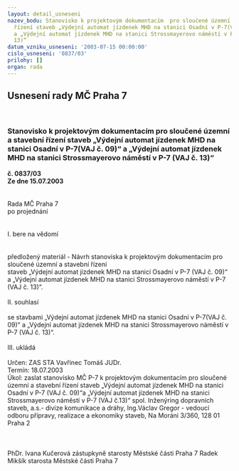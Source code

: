 ```yaml
---
layout: detail_usneseni
nazev_bodu: Stanovisko k projektovým dokumentacím  pro sloučené územní a stavební
  řízení staveb „Výdejní automat jízdenek MHD na stanici Osadní v P-7(VAJ č. 09)“
  a „Výdejní automat jízdenek MHD na stanici Strossmayerovo náměstí v P-7 (VAJ č.
  13)“
datum_vzniku_usneseni: '2003-07-15 00:00:00'
cislo_usneseni: '0837/03'
prilohy: []
organ: rada
---
```

<div id="ucUsn_pList" class="usn">
	<span><h2>Usnesení rady MČ Praha 7 </h2>
<br></span><div class="standBody">
<span><h3>Stanovisko k projektovým dokumentacím  pro sloučené územní a stavební řízení staveb „Výdejní automat jízdenek MHD na stanici Osadní v P-7(VAJ č. 09)“ a „Výdejní automat jízdenek MHD na stanici Strossmayerovo náměstí v P-7 (VAJ č. 13)“</h3></span><div class="center">
		<strong>č. 0837/03</strong><br>
	</div>
<div class="center">
		<strong>Ze dne 15.07.2003</strong><br><br>
	</div>
<br>Rada MČ Praha 7<br>po projednání<br><br><br>I.	bere na vědomí<br><br> <br>předložený materiál - Návrh stanoviska k projektovým dokumentacím  pro sloučené územní a stavební řízení<br>staveb „Výdejní automat jízdenek MHD na stanicí Osadní v P-7 (VAJ č. 09)“ a „Výdejní automat jízdenek MHD na stanici Strossmayerovo náměstí v P-7 (VAJ č. 13)“.<br><br>II.	souhlasí <br><br>se stavbami „Výdejní automat jízdenek MHD na stanici Osadní v P-7(VAJ č. 09)“ a „Výdejní automat jízdenek MHD na stanici Strossmayerovo náměstí v P-7 (VAJ č. 13)“.<br><br>III.	ukládá <br><br>Určen:	ZAS STA Vavřinec Tomáš JUDr.<br>Termín: 18.07.2003<br>Úkol:	zaslat stanovisko MČ P-7 k projektovým dokumentacím pro sloučené územní a stavební řízení staveb „Výdejní automat jízdenek MHD na stanici Osadní v P-7 (VAJ č. 09)“a „Výdejní automat jízdenek MHD na stanici Strossmayerovo náměstí v P-7 (VAJ č.13)“ spol. Inženýring dopravních staveb, a.s.- divize komunikace a dráhy,  Ing.Václav Gregor -  vedoucí odboru přípravy, realizace a ekonomiky staveb,  Na Moráni 3/360, 128 01 Praha 2<br> <br> <br>	<br>PhDr. Ivana Kučerová zástupkyně starosty Městské části Praha 7	 Radek Mikšík starosta Městské části Praha 7<br>	<br><br>
</div>
</div>